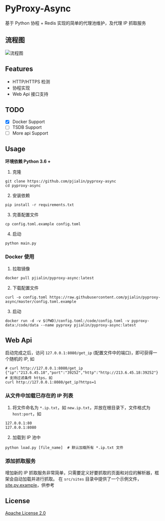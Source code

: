 # PyProxy-Async
基于 Python 协程 + Redis 实现的简单的代理池维护，及代理 IP 抓取服务

## 流程图
![流程图](https://doc.pjialin.com/stuff/B6LkuGaXEMtItuPtT69CFQ.png)

## Features
* HTTP/HTTPS 检测
* 协程实现
* Web Api 接口支持

## TODO
- [x] Docker Support
- [ ] TSDB Support
- [ ] More api Support

## Usage
**环境依赖 Python 3.6 +**
1. 克隆
```
git clone https://github.com/pjialin/pyproxy-async
cd pyproxy-async
```
2. 安装依赖
```
pip install -r requirements.txt 
```

3. 完善配置文件
```
cp config.toml.example config.toml
```

4. 启动
```
python main.py
```
### Docker 使用
1. 拉取镜像
```
docker pull pjialin/pyproxy-async:latest
```

2. 下载配置文件
```
curl -o config.toml https://raw.githubusercontent.com/pjialin/pyproxy-async/master/config.toml.example
```

3. 启动
```
docker run -d -v $(PWD)/config.toml:/code/config.toml -v pyproxy-data:/code/data --name pyproxy pjialin/pyproxy-async:latest
```

## Web Api
启动完成之后，访问 `127.0.0.1:8080/get_ip` (配置文件中的端口)，即可获得一个随机的 IP, 如
```
# curl http://127.0.0.1:8080/get_ip  
{"ip":"213.6.45.18","port":"39252","http":"http://213.6.45.18:39252"}
# 支持过滤条件 https，如
curl http://127.0.0.1:8080/get_ip?https=1
```

### 从文件中加载已存在的 IP 列表
1. 将文件命名为 `*.ip.txt`，如 `new.ip.txt`，并放在根目录下，文件格式为 `host:port`，如 
```
127.0.0.1:80
127.0.0.1:8080
```

2. 加载到 IP 池中
```
python load.py [file_name]  # 默认加载所有 *.ip.txt 文件
```

### 添加抓取服务
增加新的 IP 抓取服务非常简单，只需要定义好要抓取的页面和对应的解析器，框架会自动加载并进行抓取。
在 `src/sites` 目录中提供了一个示例文件，[site.py.example](https://github.com/pjialin/pyproxy-async/blob/master/src/sites/site.py.example)，供参考 

## License
[Apache License 2.0](https://github.com/pjialin/pyproxy-async/blob/master/LICENSE)
